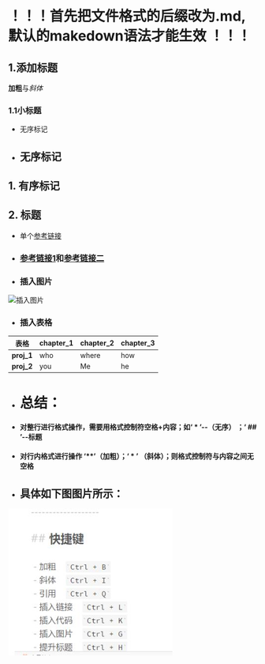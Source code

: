 # ！！！首先把文件格式的后缀改为.md,默认的makedown语法才能生效 ！！！
## 1.添加标题
**加粗**与*斜体*
### 1.1小标题
* 无序标记
* ## 无序标记
## 1. 有序标记
## 2. 标题
* 单个[参考链接](https://blog.csdn.net/blueamertj/article/details/51556308)
* ### [参考链接1][1]和[参考链接二][2]
[1]:https://blog.csdn.net/blueamertj/article/details/51556308
[2]:https://blog.csdn.net/wiinter_fdd/article/details/70160358

* ### 插入图片
![插入图片](https://marveller.oss-cn-beijing.aliyuncs.com/head_like/less-is-more%20%281%29.jpg?Expires=1532336600&OSSAccessKeyId=TMP.AQGRXAMwnrpKHLlMUddRuYanOqK2NhXSjhxhs3Kf-5ZswHDXkkgOELHjhgXyADAtAhUAoyJ5PjoRQKp-INfDlZzusGY51s8CFDEazeYL5VHOTsCLocl9mK_v9j0j&Signature=1OnAc%2FO8BaaBMxPKv4l6gxNBGzs%3D)
* ### 插入表格
|表格|chapter_1|chapter_2|chapter_3|
| ----|-----|-----|-----|
|**proj_1**|who|where|how|
|**proj_2**|you|Me|he|
* # 总结：
* #### 对整行进行格式操作，需要用格式控制符**空格**+内容；如‘ * ’--（无序） ；‘ ## ’--标题
* #### 对行内格式进行操作 ‘**’（加粗）；‘ * ’ （斜体）；则格式控制符与内容之间无空格
>
* ## 具体如下图图片所示：

![参考图片](https://github.com/matistor/novel/blob/master/makedown%E6%96%87%E4%BB%B6%E6%93%8D%E4%BD%9C%E7%9A%84%E5%BF%AB%E6%8D%B7%E6%96%B9%E5%BC%8F.jpg)
